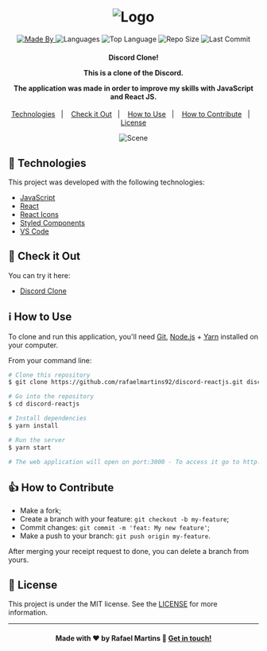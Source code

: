 <h1 align="center">
    <img alt="Logo" src="https://ik.imagekit.io/rafaelmartins/react_fP5N7QmkJ.png" />
    <br>
</h1>

<p align="center">
  <a href="https://www.linkedin.com/in/rafael-martins92/">
  <img alt="Made By" src="https://img.shields.io/static/v1?label=Made%20By&message=Rafael%20Martins&color=orange&style=for-the-badge">
	</a>
  
  <img alt="Languages" src="https://img.shields.io/github/languages/count/rafaelmartins92/discord-reactjs?style=for-the-badge">
  
  <img alt="Top Language" src="https://img.shields.io/github/languages/top/rafaelmartins92/discord-reactjs?style=for-the-badge">
  
  <img alt="Repo Size" src="https://img.shields.io/github/repo-size/rafaelmartins92/discord-reactjs?style=for-the-badge">
  
  <img alt="Last Commit" src="https://img.shields.io/github/last-commit/rafaelmartins92/discord-reactjs?style=for-the-badge">
</p>

<h4 align="center">
  <p>Discord Clone!</p>
  
  <p>This is a clone of the Discord.</p>

  <p>The application was made in order to improve my skills with JavaScript and React JS.</p>
</h4>


<p align="center">
  <a href="#rocket-technologies">Technologies</a>&nbsp;&nbsp;&nbsp;|&nbsp;&nbsp;&nbsp;
  <a href="#eyes-check-it-out">Check it Out</a>&nbsp;&nbsp;&nbsp;|&nbsp;&nbsp;&nbsp;
  <a href="#information_source-how-to-use">How to Use</a>&nbsp;&nbsp;&nbsp;|&nbsp;&nbsp;&nbsp;
  <a href="#thumbsup-how-to-contribute">How to Contribute</a>&nbsp;&nbsp;&nbsp;|&nbsp;&nbsp;&nbsp;
  <a href="#memo-license">License</a>
</p>

<p align="center">
  <img alt="Scene" src="https://ik.imagekit.io/rafaelmartins/portfolio-scene---clone-discord_2x_vqhVDKYuO.png">
</p>

## :rocket: Technologies

This project was developed with the following technologies:

-  [JavaScript](https://developer.mozilla.org/pt-BR/docs/Web/JavaScript)
-  [React](https://reactjs.org/docs/getting-started.html)
-  [React Icons](https://react-icons.github.io/react-icons/)
-  [Styled Components](https://styled-components.com/)
-  [VS Code][vc]

## :eyes: Check it Out

You can try it here:

-  [Discord Clone](https://discord-reactjs.netlify.app/)

## :information_source: How to Use

To clone and run this application, you'll need [Git](https://git-scm.com), [Node.js][nodejs] + [Yarn][yarn] installed on your computer.

From your command line:

```bash
# Clone this repository
$ git clone https://github.com/rafaelmartins92/discord-reactjs.git discord-reactjs

# Go into the repository
$ cd discord-reactjs

# Install dependencies
$ yarn install

# Run the server
$ yarn start

# The web application will open on port:3000 - To access it go to http://localhost:3000 
```

## :thumbsup: How to Contribute

-  Make a fork;
-  Create a branch with your feature: `git checkout -b my-feature`;
-  Commit changes: `git commit -m 'feat: My new feature'`;
-  Make a push to your branch: `git push origin my-feature`.

After merging your receipt request to done, you can delete a branch from yours.

## :memo: License
This project is under the MIT license. See the [LICENSE](https://github.com/rafaelmartins92/discord-reactjs/blob/master/LICENSE) for more information.

---
<h4 align="center">
    Made with ♥ by Rafael Martins 👋 <a href="https://www.linkedin.com/in/rafael-martins92/" target="_blank">Get in touch!</a>
</h4>

[nodejs]: https://nodejs.org/
[yarn]: https://yarnpkg.com/
[git]: https://git-scm.com
[vc]: https://code.visualstudio.com/